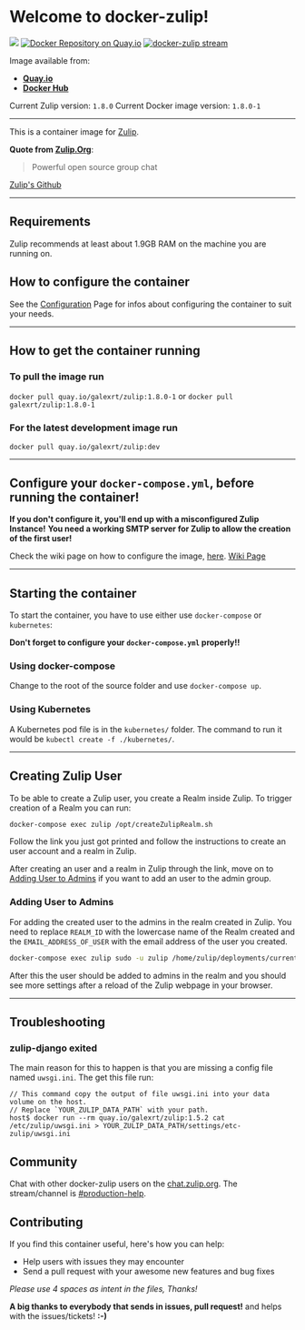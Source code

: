 # Welcome to docker-zulip!

[![](https://images.microbadger.com/badges/image/galexrt/zulip.svg)](https://microbadger.com/images/galexrt/zulip "Get your own image badge on microbadger.com")
[![Docker Repository on Quay.io](https://quay.io/repository/galexrt/zulip/status "Docker Repository on Quay.io")](https://quay.io/repository/galexrt/zulip)
[![**docker-zulip** stream](https://img.shields.io/badge/zulip-join_chat-brightgreen.svg)](https://chat.zulip.org/#narrow/stream/backend/topic/docker)

Image available from:
* [**Quay.io**](https://quay.io/repository/galexrt/zulip)
* [**Docker Hub**](https://hub.docker.com/r/galexrt/zulip)

Current Zulip version: `1.8.0`
Current Docker image version: `1.8.0-1`

***

This is a container image for [Zulip](https://zulip.org).

**Quote from [Zulip.Org](https://zulip.org)**:
> Powerful open source group chat

[Zulip's Github](https://github.com/zulip/zulip)

***

## Requirements
Zulip recommends at least about 1.9GB RAM on the machine you are running on.

## How to configure the container

See the [Configuration](https://github.com/Galexrt/docker-zulip/wiki/Configuration) Page for infos about configuring the container to suit your needs.

***

## How to get the container running
### To pull the image run
`docker pull quay.io/galexrt/zulip:1.8.0-1`
or
`docker pull galexrt/zulip:1.8.0-1`

### For the latest development image run
`docker pull quay.io/galexrt/zulip:dev`

***

## **Configure your `docker-compose.yml`, before running the container!**
**If you don't configure it, you'll end up with a misconfigured Zulip Instance!**
**You need a working SMTP server for  Zulip to allow the creation of the first user!**

Check the wiki page on how to configure the image, [here](https://github.com/galexrt/docker-zulip/wiki/Configuration). [Wiki Page](https://github.com/galexrt/docker-zulip/wiki/Configuration)

***

## Starting the container
To start the container, you have to use either use `docker-compose` or `kubernetes`:

**Don't forget to configure your `docker-compose.yml` properly!!**

### Using docker-compose
Change to the root of the source folder and use `docker-compose up`.

### Using Kubernetes
A Kubernetes pod file is in the `kubernetes/` folder. The command to run it would be `kubectl create -f ./kubernetes/`.

***

## Creating Zulip User
To be able to create a Zulip user, you create a Realm inside Zulip.
To trigger creation of a Realm you can run:
```bash
docker-compose exec zulip /opt/createZulipRealm.sh
```
Follow the link you just got printed and follow the instructions to create an user account and a realm in Zulip.

After creating an user and a realm in Zulip through the link, move on to [Adding User to Admins](#Adding-User-to-Admins) if you want to add an user to the admin group.

### Adding User to Admins
For adding the created user to the admins in the realm created in Zulip.
You need to replace `REALM_ID` with the lowercase name of the Realm created and the `EMAIL_ADDRESS_OF_USER` with the email address of the user you created.
```bash
docker-compose exec zulip sudo -u zulip /home/zulip/deployments/current/manage.py knight -f -r REALM_ID EMAIL_ADDRESS_OF_USER
```
After this the user should be added to admins in the realm and you should see more settings after a reload of the Zulip webpage in your browser.

***

## Troubleshooting
### zulip-django exited
The main reason for this to happen is that you are missing a config file named `uwsgi.ini`.
The get this file run:
```
// This command copy the output of file uwsgi.ini into your data volume on the host.
// Replace `YOUR_ZULIP_DATA_PATH` with your path.
host$ docker run --rm quay.io/galexrt/zulip:1.5.2 cat /etc/zulip/uwsgi.ini > YOUR_ZULIP_DATA_PATH/settings/etc-zulip/uwsgi.ini
```

## Community
Chat with other docker-zulip users on the [chat.zulip.org](https://chat.zulip.org/). The stream/channel is [#production-help](https://chat.zulip.org/#narrow/stream/31-production-help).

## Contributing

If you find this container useful, here's how you can help:

* Help users with issues they may encounter
* Send a pull request with your awesome new features and bug fixes

_Please use 4 spaces as intent in the files, Thanks!_

**A big thanks to everybody that sends in issues, pull request!** and helps with the issues/tickets! **:-)**
